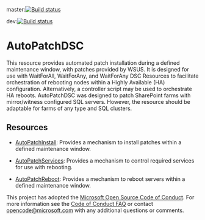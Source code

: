 master:[![Build status](https://ci.appveyor.com/api/projects/status/k6d7snrsx1neqjcm/branch/master?svg=true)](https://ci.appveyor.com/project/chmadole/autopatchdsc/branch/master)

dev:[![Build status](https://ci.appveyor.com/api/projects/status/k6d7snrsx1neqjcm/branch/dev?svg=true)](https://ci.appveyor.com/project/chmadole/autopatchdsc/branch/dev)

# AutoPatchDSC

This resource provides automated patch installation during a defined maintenance window, with patches provided by WSUS. It is designed for use with WaitForAll, WaitForAny, and WaitForAny DSC Resources to facilitate orchestration of rebooting nodes within a Highly Available (HA) configuration. Alternatively, a controller script may be used to orchestrate HA reboots. AutoPatchDSC was designed to patch SharePoint farms with mirror/witness configured SQL servers. However, the resource should be adaptable for farms of any type and SQL clusters.

## Resources

* [AutoPatchInstall](#AutoPatchInstall): Provides a mechanism to install patches within a defined maintenance window. 

* [AutoPatchServices](#AutoPatchServices): Provides a mechanism to control required services for use with rebooting. 

* [AutoPatchReboot](#AutoPatchReboot): Provides a mechanism to reboot servers within a defined maintenance window.

This project has adopted the [Microsoft Open Source Code of Conduct](
  https://opensource.microsoft.com/codeofconduct/).
For more information see the [Code of Conduct FAQ](
  https://opensource.microsoft.com/codeofconduct/faq/) 
or contact [opencode@microsoft.com](mailto:opencode@microsoft.com) with any additional questions 
or comments.
